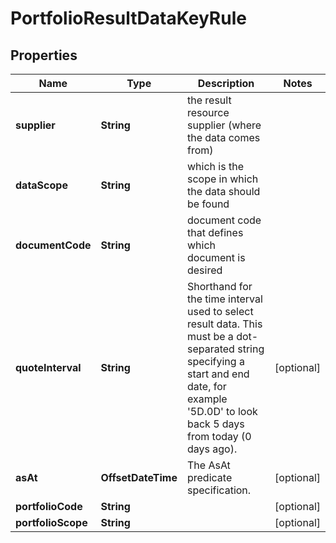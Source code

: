 

# PortfolioResultDataKeyRule


## Properties

| Name | Type | Description | Notes |
|------------ | ------------- | ------------- | -------------|
|**supplier** | **String** | the result resource supplier (where the data comes from) |  |
|**dataScope** | **String** | which is the scope in which the data should be found |  |
|**documentCode** | **String** | document code that defines which document is desired |  |
|**quoteInterval** | **String** | Shorthand for the time interval used to select result data. This must be a dot-separated string   specifying a start and end date, for example &#39;5D.0D&#39; to look back 5 days from today (0 days ago). |  [optional] |
|**asAt** | **OffsetDateTime** | The AsAt predicate specification. |  [optional] |
|**portfolioCode** | **String** |  |  [optional] |
|**portfolioScope** | **String** |  |  [optional] |



